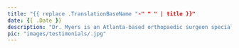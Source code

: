 ```yaml
---
title: "{{ replace .TranslationBaseName "-" " " | title }}"
date: {{ .Date }}
description: "Dr. Myers is an Atlanta-based orthopaedic surgeon specializing in Sports Medicine."
pic: "images/testimonials/.jpg"
---
```

